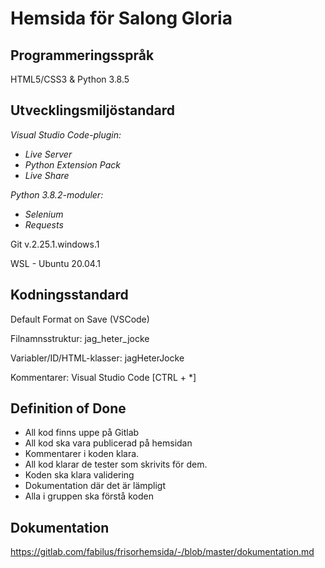 # Hemsida för Salong Gloria

## Programmeringsspråk

HTML5/CSS3 & Python 3.8.5

## Utvecklingsmiljöstandard

*Visual Studio Code-plugin:*
- *Live Server*
- *Python Extension Pack*
- *Live Share*

*Python 3.8.2-moduler:*
- *Selenium*
- *Requests*

Git v.2.25.1.windows.1

WSL - Ubuntu 20.04.1

## Kodningsstandard

Default Format on Save (VSCode)

Filnamnsstruktur: jag_heter_jocke

Variabler/ID/HTML-klasser: jagHeterJocke

Kommentarer: Visual Studio Code [CTRL + *]

## Definition of Done

- All kod finns uppe på Gitlab
- All kod ska vara publicerad på hemsidan
- Kommentarer i koden klara.
- All kod klarar de tester som skrivits för dem.
- Koden ska klara validering
- Dokumentation där det är lämpligt
- Alla i gruppen ska förstå koden
## Dokumentation

https://gitlab.com/fabilus/frisorhemsida/-/blob/master/dokumentation.md